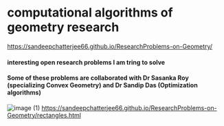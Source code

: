 # computational algorithms of geometry research
https://sandeepchatterjee66.github.io/ResearchProblems-on-Geometry/

#### interesting open research problems I am tring to solve

#### Some of these problems are collaborated with Dr Sasanka Roy (specializing Convex Geometry) and Dr Sandip Das (Optimization algorithms)

![image (1)](https://github.com/user-attachments/assets/1841f347-be42-4227-b575-1b2ca280259f)
https://sandeepchatterjee66.github.io/ResearchProblems-on-Geometry/rectangles.html


